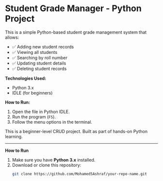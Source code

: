# Student Grade Manager - Python Project

This is a simple Python-based student grade management system that allows:

- ✅ Adding new student records
- ✅ Viewing all students
- ✅ Searching by roll number
- ✅ Updating student details
- ✅ Deleting student records

**Technologies Used:**
- Python 3.x
- IDLE (for beginners)
  
**How to Run:**
1. Open the file in Python IDLE.
2. Run the program (`F5`).
3. Follow the menu options in the terminal.

This is a beginner-level CRUD project. Built as part of hands-on Python learning.

---

**How to Run**

1. Make sure you have **Python 3.x** installed.
2. Download or clone this repository:
   ```bash
   git clone https://github.com/Mohamed5Ashraf/your-repo-name.git


